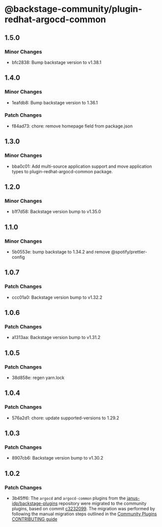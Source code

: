 # @backstage-community/plugin-redhat-argocd-common

## 1.5.0

### Minor Changes

- bfc2838: Bump backstage version to v1.38.1

## 1.4.0

### Minor Changes

- 1eafdb8: Bump backstage version to 1.36.1

### Patch Changes

- f84ad73: chore: remove homepage field from package.json

## 1.3.0

### Minor Changes

- bba0c01: Add multi-source application support and move application types to plugin-redhat-argocd-common package.

## 1.2.0

### Minor Changes

- b1f7d58: Backstage version bump to v1.35.0

## 1.1.0

### Minor Changes

- 5b0553e: bump backstage to 1.34.2 and remove @spotify/prettier-config

## 1.0.7

### Patch Changes

- ccc01a0: Backstage version bump to v1.32.2

## 1.0.6

### Patch Changes

- a1313aa: Backstage version bump to v1.31.2

## 1.0.5

### Patch Changes

- 38d858e: regen yarn.lock

## 1.0.4

### Patch Changes

- 576a2d1: chore: update supported-versions to 1.29.2

## 1.0.3

### Patch Changes

- 8907cb6: Backstage version bump to v1.30.2

## 1.0.2

### Patch Changes

- 3b45ff6: The `argocd` and `argocd-common` plugins from the [janus-idp/backstage-plugins](https://github.com/janus-idp/backstage-plugins) repository were migrated to the community plugins, based on commit [c3232099](https://github.com/janus-idp/backstage-plugins/commit/c3232099). The migration was performed by following the manual migration steps outlined in the [Community Plugins CONTRIBUTING guide](https://github.com/backstage/community-plugins/blob/main/CONTRIBUTING.md#migrating-a-plugin)

